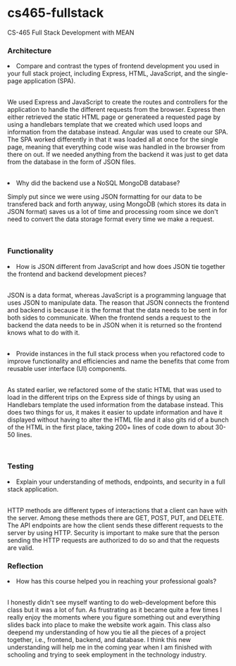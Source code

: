 # cs465-fullstack
CS-465 Full Stack Development with MEAN

<H3>Architecture</H3>
<li>Compare and contrast the types of frontend development you used in your full stack project, including Express, HTML, JavaScript, and the single-page application (SPA).</li>
<br>
<p>We used Express and JavaScript to create the routes and controllers for the application to handle the different requests from the browser. Express then either retrieved the static HTML page or generateed a requested page by using a handlebars template that we created which used loops and information from the database instead. Angular was used to create our SPA. The SPA worked differently in that it was loaded all at once for the single page, meaning that everything code wise was handled in the browser from there on out. If we needed anything from the backend it was just to get data from the database in the form of JSON files.</p>
<br>
<li>Why did the backend use a NoSQL MongoDB database?</li>
<p>Simply put since we were using JSON formatting for our data to be transfered back and forth anyway, using MongoDB (which stores its data in JSON format) saves us a lot of time and processing room since we don't need to convert the data storage format every time we make a request.</p>
<br>
<H3>Functionality</H3>
<li>How is JSON different from JavaScript and how does JSON tie together the frontend and backend development pieces?</li>
<br>
<p>JSON is a data format, whereas JavaScript is a programming language that uses JSON to manipulate data. The reason that JSON connects the frontend and backend is because it is the format that the data needs to be sent in for both sides to communicate. When the frontend sends a request to the backend the data needs to be in JSON when it is returned so the frontend knows what to do with it.</p>
<br>
<li>Provide instances in the full stack process when you refactored code to improve functionality and efficiencies and name the benefits that come from reusable user interface (UI) components.</li>
<br>
<p>As stated earlier, we refactored some of the static HTML that was used to load in the different trips on the Express side of things by using an Handlebars template the used information from the database instead. This does two things for us, it makes it easier to update information and have it displayed without having to alter the HTML file and it also gits rid of a bunch of the HTML in the first place, taking 200+ lines of code down to about 30-50 lines.</p>
<br>
<h3>Testing</h3>
<li>Explain your understanding of methods, endpoints, and security in a full stack application.</li>
<br>
<p>HTTP methods are different types of interactions that a client can have with the server. Among these methods there are GET, POST, PUT, and DELETE. The API endpoints are how the client sends these different requests to the server by using HTTP. Security is important to make sure that the person sending the HTTP requests are authorized to do so and that the requests are valid.</p>
<H3>Reflection</H3>
<li>How has this course helped you in reaching your professional goals?</li>
<br>
<p>I honestly didn't see myself wanting to do web-development before this class but it was a lot of fun. As frustrating as it became quite a few times I really enjoy the moments where you figure something out and everything slides back into place to make the website work again. This class also deepend my understanding of how you tie all the pieces of a project together, i.e., frontend, backend, and database. I think this new understanding will help me in the coming year when I am finished with schooling and trying to seek employment in the technology industry.</p>
